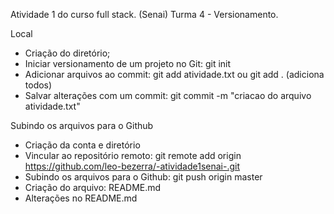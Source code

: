 Atividade 1 do curso full stack. (Senai) Turma 4 - Versionamento.

Local
- Criação do diretório;
- Iniciar versionamento de um projeto no Git: git init
- Adicionar arquivos ao commit: git add atividade.txt ou git add . (adiciona todos)
- Salvar alterações com um commit: git commit -m "criacao do arquivo atividade.txt"

Subindo os arquivos para o Github

- Criação da conta e diretório
- Vincular ao repositório remoto:  git remote add origin https://github.com/leo-bezerra/-atividade1senai-.git
- Subindo os arquivos para o Github: git push origin master
- Criação do arquivo: README.md
- Alterações no README.md